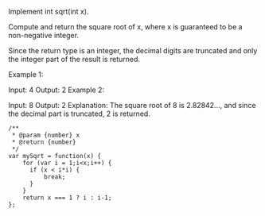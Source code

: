 Implement int sqrt(int x).

Compute and return the square root of x, where x is guaranteed to be a non-negative integer.

Since the return type is an integer, the decimal digits are truncated and only the integer part of the result is returned.

Example 1:

Input: 4
Output: 2
Example 2:

Input: 8
Output: 2
Explanation: The square root of 8 is 2.82842..., and since 
             the decimal part is truncated, 2 is returned.
             
             
```
/**
 * @param {number} x
 * @return {number}
 */
var mySqrt = function(x) {
    for (var i = 1;i<x;i++) {
      if (x < i*i) {
          break;
      }  
    }
    return x === 1 ? i : i-1;
};